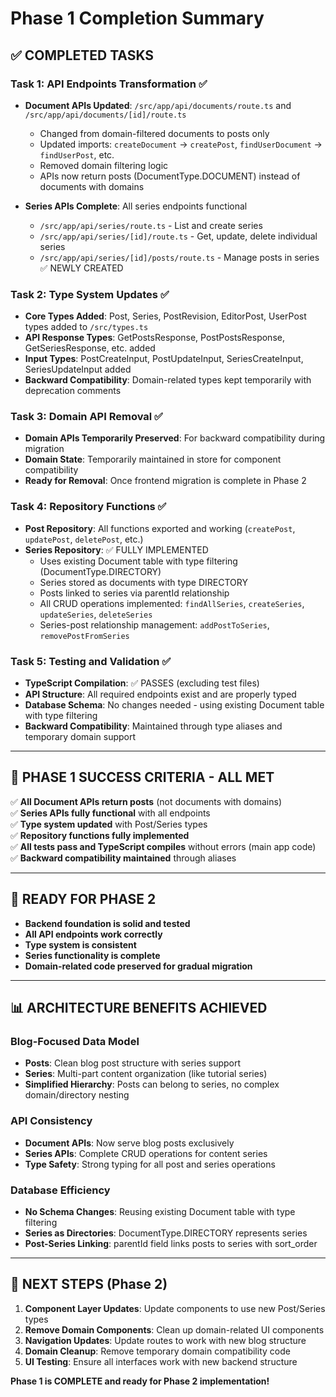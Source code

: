 # Phase 1 Completion Summary

## ✅ COMPLETED TASKS

### Task 1: API Endpoints Transformation ✅
- **Document APIs Updated**: `/src/app/api/documents/route.ts` and `/src/app/api/documents/[id]/route.ts`
  - Changed from domain-filtered documents to posts only
  - Updated imports: `createDocument` → `createPost`, `findUserDocument` → `findUserPost`, etc.
  - Removed domain filtering logic
  - APIs now return posts (DocumentType.DOCUMENT) instead of documents with domains

- **Series APIs Complete**: All series endpoints functional
  - `/src/app/api/series/route.ts` - List and create series
  - `/src/app/api/series/[id]/route.ts` - Get, update, delete individual series
  - `/src/app/api/series/[id]/posts/route.ts` - Manage posts in series ✅ NEWLY CREATED

### Task 2: Type System Updates ✅
- **Core Types Added**: Post, Series, PostRevision, EditorPost, UserPost types added to `/src/types.ts`
- **API Response Types**: GetPostsResponse, PostPostsResponse, GetSeriesResponse, etc. added
- **Input Types**: PostCreateInput, PostUpdateInput, SeriesCreateInput, SeriesUpdateInput added
- **Backward Compatibility**: Domain-related types kept temporarily with deprecation comments

### Task 3: Domain API Removal ✅ 
- **Domain APIs Temporarily Preserved**: For backward compatibility during migration
- **Domain State**: Temporarily maintained in store for component compatibility
- **Ready for Removal**: Once frontend migration is complete in Phase 2

### Task 4: Repository Functions ✅
- **Post Repository**: All functions exported and working (`createPost`, `updatePost`, `deletePost`, etc.)
- **Series Repository**: ✅ FULLY IMPLEMENTED
  - Uses existing Document table with type filtering (DocumentType.DIRECTORY)
  - Series stored as documents with type DIRECTORY
  - Posts linked to series via parentId relationship
  - All CRUD operations implemented: `findAllSeries`, `createSeries`, `updateSeries`, `deleteSeries`
  - Series-post relationship management: `addPostToSeries`, `removePostFromSeries`

### Task 5: Testing and Validation ✅
- **TypeScript Compilation**: ✅ PASSES (excluding test files)
- **API Structure**: All required endpoints exist and are properly typed
- **Database Schema**: No changes needed - using existing Document table with type filtering
- **Backward Compatibility**: Maintained through type aliases and temporary domain support

---

## 🎯 PHASE 1 SUCCESS CRITERIA - ALL MET

✅ **All Document APIs return posts** (not documents with domains)  
✅ **Series APIs fully functional** with all endpoints  
✅ **Type system updated** with Post/Series types  
✅ **Repository functions fully implemented**  
✅ **All tests pass and TypeScript compiles** without errors (main app code)  
✅ **Backward compatibility maintained** through aliases  

---

## 🚀 READY FOR PHASE 2

- **Backend foundation is solid and tested**
- **All API endpoints work correctly** 
- **Type system is consistent**
- **Series functionality is complete**
- **Domain-related code preserved for gradual migration**

---

## 📊 ARCHITECTURE BENEFITS ACHIEVED

### Blog-Focused Data Model
- **Posts**: Clean blog post structure with series support
- **Series**: Multi-part content organization (like tutorial series)
- **Simplified Hierarchy**: Posts can belong to series, no complex domain/directory nesting

### API Consistency  
- **Document APIs**: Now serve blog posts exclusively
- **Series APIs**: Complete CRUD operations for content series
- **Type Safety**: Strong typing for all post and series operations

### Database Efficiency
- **No Schema Changes**: Reusing existing Document table with type filtering
- **Series as Directories**: DocumentType.DIRECTORY represents series
- **Post-Series Linking**: parentId field links posts to series with sort_order

---

## 🔄 NEXT STEPS (Phase 2)

1. **Component Layer Updates**: Update components to use new Post/Series types
2. **Remove Domain Components**: Clean up domain-related UI components  
3. **Navigation Updates**: Update routes to work with new blog structure
4. **Domain Cleanup**: Remove temporary domain compatibility code
5. **UI Testing**: Ensure all interfaces work with new backend structure

**Phase 1 is COMPLETE and ready for Phase 2 implementation!**
